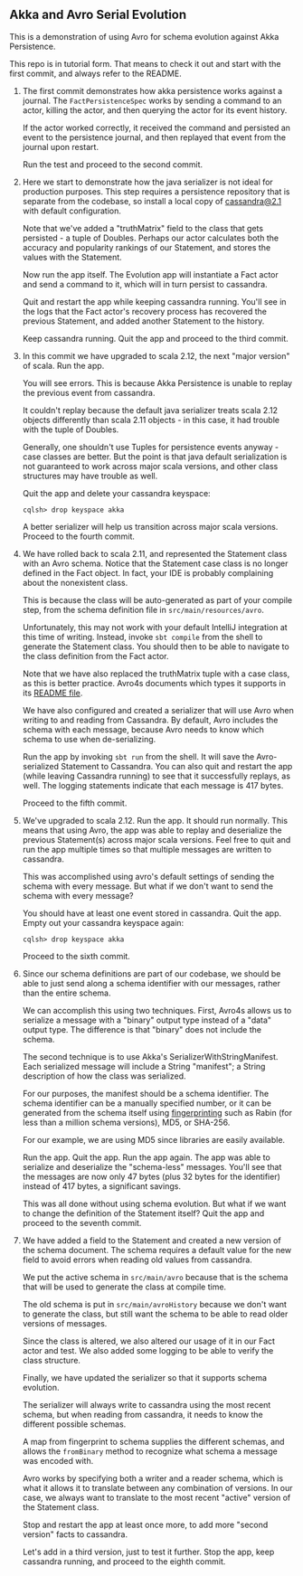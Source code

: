 ## Akka and Avro Serial Evolution

This is a demonstration of using Avro for schema evolution
against Akka Persistence.

This repo is in tutorial form. That means to check it out and 
start with the first commit, and always refer to the README.

1.  The first commit demonstrates how akka persistence works
    against a journal. The `FactPersistenceSpec` works by 
    sending a command to an actor, killing the actor, and
    then querying the actor for its event history.

    If the actor worked correctly, it received the command
    and persisted an event to the persistence journal, and
    then replayed that event from the journal upon restart.
    
    Run the test and proceed to the second commit.
    
2.  Here we start to demonstrate how the java 
    serializer is not ideal for production purposes.
    This step requires a persistence repository that 
    is separate from the codebase, so install a local
    copy of cassandra@2.1 with default configuration.
    
    Note that we've added a "truthMatrix" field 
    to the class that gets persisted - a tuple of
    Doubles. Perhaps our actor calculates both
    the accuracy and popularity rankings of our
    Statement, and stores the values with the Statement.
    
    Now run the app itself. The Evolution app will 
    instantiate a Fact actor and send a command to 
    it, which will in turn persist to cassandra.
    
    Quit and restart the app while keeping cassandra 
    running. You'll see in the logs that the Fact actor's
    recovery process has recovered the previous Statement, 
    and added another Statement to the history.
    
    Keep cassandra running.  Quit the app and proceed 
    to the third commit.
    
3.  In this commit we have upgraded to scala 2.12,
    the next "major version" of scala. Run the app.
    
    You will see errors. This is because Akka Persistence
    is unable to replay the previous event from 
    cassandra.
    
    It couldn't replay because the default java 
    serializer treats scala 2.12 objects differently
    than scala 2.11 objects - in this case, it had
    trouble with the tuple of Doubles.
    
    Generally, one shouldn't use Tuples for 
    persistence events anyway - case classes are
    better. But the point is that java default 
    serialization is not guaranteed to work across 
    major scala versions, and other class structures
    may have trouble as well.
    
    Quit the app and delete your cassandra keyspace:
    
    `cqlsh> drop keyspace akka`
    
    A better serializer will help us transition across
    major scala versions. Proceed to the fourth commit.
    
4.  We have rolled back to scala 2.11, and represented
    the Statement class with an Avro schema. Notice
    that the Statement case class is no longer defined 
    in the Fact object. In fact, your IDE is probably
    complaining about the nonexistent class.
    
    This is because the class will be auto-generated
    as part of your compile step, from the schema 
    definition file in `src/main/resources/avro`. 
    
    Unfortunately, this may not work with your 
    default IntelliJ integration at this time of 
    writing. Instead, invoke `sbt compile` from the 
    shell to generate the Statement class. You should 
    then to be able to navigate to the class definition
    from the Fact actor.
    
    Note that we have also replaced the truthMatrix
    tuple with a case class, as this is better
    practice. Avro4s documents which types it 
    supports in its
    [README file](https://github.com/sksamuel/avro4s).
        
    We have also configured and created a serializer
    that will use Avro when writing to and reading
    from Cassandra. By default, Avro includes the
    schema with each message, because Avro needs
    to know which schema to use when de-serializing.
    
    Run the app by invoking `sbt run` from the shell. 
    It will save the Avro-serialized Statement to 
    Cassandra. You can also quit and restart the app
    (while leaving Cassandra running) to see that it
    successfully replays, as well. The logging 
    statements indicate that each message is 417 bytes.
    
    Proceed to the fifth commit.
    
5.  We've upgraded to scala 2.12. Run the app. It should
    run normally. This means that using Avro, the app was 
    able to replay and deserialize the previous 
    Statement(s) across major scala versions. Feel free
    to quit and run the app multiple times so that multiple
    messages are written to cassandra.
    
    This was accomplished using avro's default settings
    of sending the schema with every message. But what 
    if we don't want to send the schema with every 
    message?
    
    You should have at least one event stored in 
    cassandra. Quit the app. Empty out your 
    cassandra keyspace again:
    
    `cqlsh> drop keyspace akka`
    
    Proceed to the sixth commit.
    
6.  Since our schema definitions are part of our 
    codebase, we should be able to just send 
    along a schema identifier with our messages, 
    rather than the entire schema.
    
    We can accomplish this using two techniques.
    First, Avro4s allows us to serialize a message
    with a "binary" output type instead of a "data"
    output type. The difference is that "binary"
    does not include the schema.
    
    The second technique is to use Akka's 
    SerializerWithStringManifest. Each serialized
    message will include a String "manifest"; a 
    String description of how the class was serialized.
    
    For our purposes, the manifest should be a schema 
    identifier. The schema identifier can be a manually 
    specified number, or it can be generated from the
    schema itself using 
    [fingerprinting](http://avro.apache.org/docs/1.7.2/spec.html#Schema+Fingerprints)
    such as Rabin (for less than a million schema
    versions), MD5, or SHA-256.

    For our example, we are using MD5 since libraries
    are easily available.
    
    Run the app. Quit the app. Run the app 
    again. The app was able to serialize and 
    deserialize the "schema-less" messages. You'll
    see that the messages are now only 47 bytes 
    (plus 32 bytes for the identifier) instead of 
    417 bytes, a significant savings.
    
    This was all done without using schema evolution.
    But what if we want to change the definition of the
    Statement itself?  Quit the app and proceed to the 
    seventh commit.
    
7.  We have added a field to the Statement and 
    created a new version of the schema document.
    The schema requires a default value for the
    new field to avoid errors when reading old
    values from cassandra.
    
    We put the active schema in `src/main/avro`
    because that is the schema that will be used
    to generate the class at compile time.
    
    The old schema is put in `src/main/avroHistory`
    because we don't want to generate the class, 
    but still want the schema to be able to read
    older versions of messages.
    
    Since the class is altered, we also altered
    our usage of it in our Fact actor and test.
    We also added some logging to be able to 
    verify the class structure.
    
    Finally, we have updated the serializer so that 
    it supports schema evolution.
    
    The serializer will always write to cassandra
    using the most recent schema, but when reading
    from cassandra, it needs to know the different
    possible schemas.
    
    A map from fingerprint to schema supplies the
    different schemas, and allows the `fromBinary`
    method to recognize what schema a message
    was encoded with.
    
    Avro works by specifying both a writer and
    a reader schema, which is what it allows it
    to translate between any combination of versions.
    In our case, we always want to translate to the
    most recent "active" version of the Statement
    class.
    
    Stop and restart the app at least once more,
    to add more "second version" facts to 
    cassandra.
    
    Let's add in a third version, just to test
    it further. Stop the app, keep cassandra 
    running, and proceed to the eighth commit.
    

